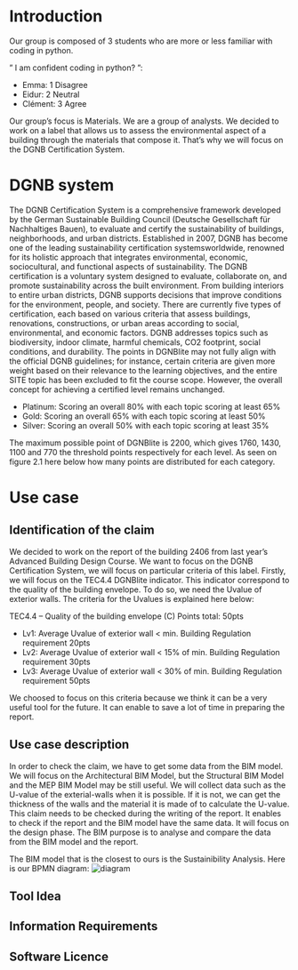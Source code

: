 # Introduction
Our group is composed of 3 students who are more or less familiar with coding in python.

” I am confident coding in python? ”:
- Emma: 1 Disagree
- Eidur: 2 Neutral
- Clément: 3 Agree

Our group’s focus is Materials. We are a group of analysts. We decided to work on a label that allows us to assess the environmental aspect of a building through the materials that compose it. That’s why we will focus on the DGNB Certification System.



# DGNB system
The DGNB Certification System is a comprehensive framework developed by the German Sustainable Building Council (Deutsche Gesellschaft für Nachhaltiges Bauen), to evaluate and certify the sustainability of buildings, neighborhoods, and urban districts. Established in 2007, DGNB has become one of the leading sustainability certification systemsworldwide, renowned for its holistic approach that integrates environmental, economic, sociocultural, and functional aspects of sustainability. The DGNB certification is a voluntary system designed to evaluate, collaborate on, and promote sustainability across the built environment. From building interiors to entire urban districts, DGNB supports decisions that improve conditions for the environment, people, and society. There are currently five types of certification, each based on various criteria that assess buildings, renovations, constructions, or urban areas according to social, environmental, and economic factors. DGNB addresses topics such as biodiversity, indoor climate, harmful chemicals, CO2 footprint, social conditions, and durability. The points in DGNBlite may not fully align with the official DGNB guidelines; for instance, certain criteria are given more weight based on their relevance to the learning objectives, and the entire SITE topic has been excluded to fit the course scope. However, the overall concept for achieving a certified level remains unchanged.
- Platinum: Scoring an overall 80% with each topic scoring at least 65%
- Gold: Scoring an overall 65% with each topic scoring at least 50%
- Silver: Scoring an overall 50% with each topic scoring at least 35%

The maximum possible point of DGNBlite is 2200, which gives 1760, 1430, 1100 and 770 the threshold points respectively for each level. As seen on figure 2.1 here below how many points are distributed for each category.



# Use case
## Identification of the claim
We decided to work on the report of the building 2406 from last year’s Advanced Building Design Course. We want to focus on the DGNB Certification System, we will focus on particular criteria of this label. Firstly, we will focus on the TEC4.4 DGNBlite indicator. This indicator correspond to the quality of the building envelope. To do so, we need the Uvalue of exterior walls. The criteria for the Uvalues is explained here below:

TEC4.4 – Quality of the building envelope (C) Points total: 50pts
- Lv1: Average Uvalue of exterior wall < min. Building Regulation requirement 20pts
- Lv2: Average Uvalue of exterior wall < 15% of min. Building Regulation requirement 30pts
- Lv3: Average Uvalue of exterior wall < 30% of min. Building Regulation requirement 50pts

We choosed to focus on this criteria because we think it can be a very useful tool for the future. It can enable to save a lot of time in preparing the report.


## Use case description
In order to check the claim, we have to get some data from the BIM model. We will focus on the Architectural BIM Model, but the Structural BIM Model and the MEP BIM Model may be still useful. We will collect data such as the U-value of the exterial-walls when it is possible. If it is not, we can get the thickness of the walls and the material it is made of to calculate the U-value. This claim needs to be checked during the writing of the report. It enables to check if the report and the BIM model have the same data. It will focus on the design phase. The BIM purpose is to analyse and compare the data from the BIM model and the report.

The BIM model that is the closest to ours is the Sustainibility Analysis. Here is our BPMN diagram:
![diagram](https://github.com/user-attachments/assets/7ab48444-97f0-41bf-bbd5-7d0687ef844d)


## Tool Idea


## Information Requirements


## Software Licence


